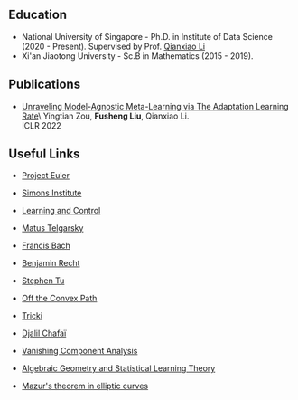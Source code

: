 ## Education
- National University of Singapore - Ph.D. in Institute of Data Science (2020 - Present). Supervised by Prof. [Qianxiao Li](https://blog.nus.edu.sg/qianxiaoli/)
- Xi'an Jiaotong University - Sc.B in Mathematics (2015 - 2019). 


## Publications
- [Unraveling Model-Agnostic Meta-Learning via The Adaptation Learning Rate](https://openreview.net/forum?id=3rULBvOJ8D2&referrer=%5BAuthor%20Console%5D(%2Fgroup%3Fid%3DICLR.cc%2F2022%2FConference%2FAuthors%23your-submissions))\
Yingtian Zou, **Fusheng Liu**, Qianxiao Li. \
ICLR 2022


## Useful Links
- [Project Euler](https://projecteuler.net)

- [Simons Institute](https://simons.berkeley.edu/workshops/past)

- [Learning and Control](https://nikolaimatni.github.io/courses/ese680-fall2019/index.html)

- [Matus Telgarsky](http://mjt.cs.illinois.edu/courses/dlt-f20/files/lec.html)

- [Francis Bach](https://francisbach.com/)

- [Benjamin Recht](https://www.argmin.net)

- [Stephen Tu](https://stephentu.github.io/blog/)

- [Off the Convex Path](https://www.offconvex.org)

- [Tricki](http://www.tricki.org/tricki/articles)

- [Djalil Chafaï](http://djalil.chafai.net/blog/)

- [Vanishing Component Analysis](http://proceedings.mlr.press/v28/livni13.pdf)

- [Algebraic Geometry and Statistical Learning Theory](http://watanabe-www.math.dis.titech.ac.jp/users/swatanab/ag-slt.html)

- [Mazur's theorem in elliptic curves](http://www-personal.umich.edu/~asnowden/teaching/2013/679/)
